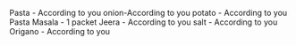 Pasta - According to you
onion-According to you
potato - According to you
Pasta Masala - 1 packet
Jeera - According to you
salt - According to you
Origano - According to you